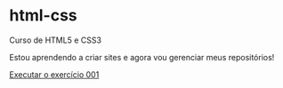 # html-css
 Curso de HTML5 e CSS3
 
 Estou aprendendo a criar sites e agora vou gerenciar meus repositórios!

 <a href="https://achalanwebdev.github.io/html-css/exercicios001/index.html"> Executar o exercício 001 </a>